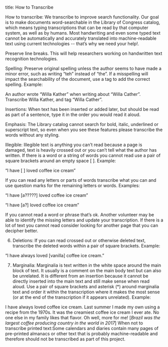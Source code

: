 title: How to Transcribe

How to transcribe:
We transcribe to improve search functionality. Our goal is to make documents word-searchable in the Library of Congress catalog, which means typing transcriptions that can be read by that computer system, as well as by humans. Most handwriting and even some typed text cannot be automatically and accurately translated into machine-readable text using current technologies -- that’s why we need your help!.

Preserve line breaks. This will help researchers working on handwritten text recognition technologies. 

Spelling: Preserve original spelling unless the author seems to have made a minor error, such as writing “teh” instead of “the”. If a misspelling will impact the searchability of the document, use a tag  to add the correct spelling. Example:

An author wrote “Willa Kather” when writing about “Willa Cather”. Transcribe Willa Kather, and tag “Willa Cather”.

Insertions: When text has been inserted or added later, but should be read as part of a sentence, type it in the order you would read it aloud.

Emphasis: The Library catalog cannot search for bold, italic, underlined or superscript text, so even when you see these features please transcribe the words without any styling.

Illegible: Illegible text is anything you can’t read because a page is damaged, text is heavily crossed out or you can’t tell what the author has written. If there is a word or a string of words you cannot read use a pair of square brackets around an empty space [ ]. Example:

“I have [ ] loved coffee ice cream”

If you can read any letters or parts of words transcribe what you can and use question marks for the remaining letters or words. Examples:

“I have [a?????] loved coffee ice cream”

“I have [a?] loved coffee ice cream”

If you cannot read a word or phrase that’s ok. Another volunteer may be able to identify the missing letters and update your transcription. If there is a lot of text you cannot read consider looking for another page that you can decipher better.

 6. Deletions: If you can read crossed out or otherwise deleted text, transcribe the deleted words within a pair of square brackets. Example:

“I have always loved [vanilla] coffee ice cream.”

7. Marginalia: Marginalia is text written in the white space around the main block of text. It usually is a comment on the main body text but can also be unrelated. It is different from an insertion because it cannot be directly inserted into the main text and still make sense when read aloud. Use a pair of square brackets and asterisk (*) around marginalia text and order it within the transcription where it makes the most sense (or at the end of the transcription if it appears unrelated). Example:

I have always loved coffee ice cream. Last summer I made my own using a recipe from the 1970s. It was the creamiest coffee ice cream I ever ate. No one else in my family likes that flavor. Oh well, more for me! [*Brazil was the largest coffee producing country in the world in 2017*] When not to transcribe printed text:Some calendars and diaries contain many pages of pre-printed almanacs or other text that is probably machine-readable and therefore should not be transcribed as part of this project.
